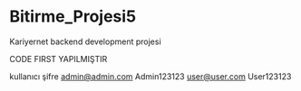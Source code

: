 # Bitirme_Projesi5
Kariyernet backend development projesi

CODE FIRST YAPILMIŞTIR

kullanıcı        şifre
admin@admin.com Admin123123
user@user.com   User123123
